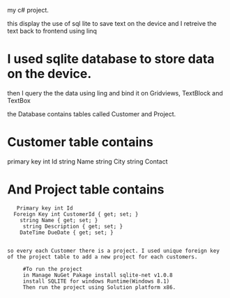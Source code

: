 my c# project.

this display the use of sql lite to save text on the device and I retreive the text back to frontend using linq

# I used sqlite database to store data on the device.
then I query the the data using ling and bind it on Gridviews, TextBlock and TextBox

the Database contains tables called Customer and Project.

# Customer table contains 
primary key int Id 
        string Name 
        string City
         string Contact
         
         
# And Project table contains
       Primary key int Id 
      Foreign Key int CustomerId { get; set; }
        string Name { get; set; }
         string Description { get; set; }
        DateTime DueDate { get; set; }
        
        
    so every each Customer there is a project. I used unique foreign key of the project table to add a new project for each customers.
         
         #To run the project
         in Manage NuGet Pakage install sqlite-net v1.0.8
         install SQLITE for windows Runtime(Windows 8.1)
         Then run the project using Solution platform x86.
         

